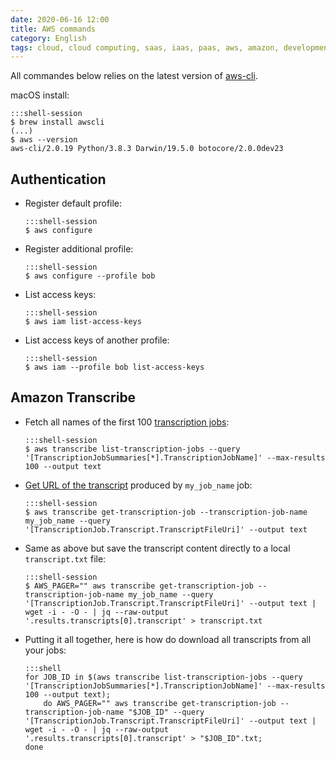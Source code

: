 ```yaml
---
date: 2020-06-16 12:00
title: AWS commands
category: English
tags: cloud, cloud computing, saas, iaas, paas, aws, amazon, development, CLI, iam, transcribe, text-to-speech, brew
---
```


All commandes below relies on the latest version of [aws-cli](https://github.com/aws/aws-cli).

macOS install:

    :::shell-session
    $ brew install awscli
    (...)
    $ aws --version
    aws-cli/2.0.19 Python/3.8.3 Darwin/19.5.0 botocore/2.0.0dev23


## Authentication

  * Register default profile:

        :::shell-session
        $ aws configure
 
  * Register additional profile:

        :::shell-session
        $ aws configure --profile bob

  * List access keys:
  
        :::shell-session
        $ aws iam list-access-keys

  * List access keys of another profile:
  
        :::shell-session
        $ aws iam --profile bob list-access-keys


## Amazon Transcribe

  * Fetch all names of the first 100 [transcription jobs](https://docs.aws.amazon.com/cli/latest/reference/transcribe/list-transcription-jobs.html):

        :::shell-session
        $ aws transcribe list-transcription-jobs --query '[TranscriptionJobSummaries[*].TranscriptionJobName]' --max-results 100 --output text
        
  * [Get URL of the transcript](https://docs.aws.amazon.com/cli/latest/reference/transcribe/get-transcription-job.html) produced by `my_job_name` job:

        :::shell-session
        $ aws transcribe get-transcription-job --transcription-job-name my_job_name --query '[TranscriptionJob.Transcript.TranscriptFileUri]' --output text
        
  * Same as above but save the transcript content directly to a local `transcript.txt` file:

        :::shell-session
        $ AWS_PAGER="" aws transcribe get-transcription-job --transcription-job-name my_job_name --query '[TranscriptionJob.Transcript.TranscriptFileUri]' --output text | wget -i - -O - | jq --raw-output '.results.transcripts[0].transcript' > transcript.txt        
        
  * Putting it all together, here is how do download all transcripts from all your jobs:

        :::shell
        for JOB_ID in $(aws transcribe list-transcription-jobs --query '[TranscriptionJobSummaries[*].TranscriptionJobName]' --max-results 100 --output text);
            do AWS_PAGER="" aws transcribe get-transcription-job --transcription-job-name "$JOB_ID" --query '[TranscriptionJob.Transcript.TranscriptFileUri]' --output text | wget -i - -O - | jq --raw-output '.results.transcripts[0].transcript' > "$JOB_ID".txt;
        done

